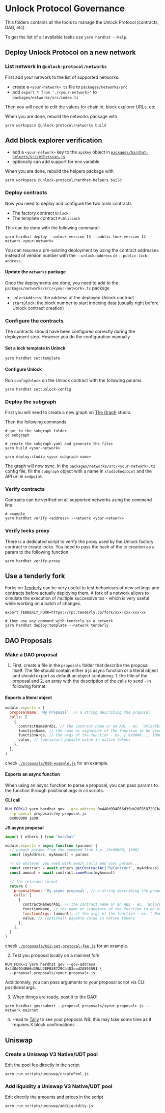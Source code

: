 # Unlock Protocol Governance

This folders contains all the tools to manage the Unlock Protocol (contracts, DAO, etc).

To get the list of all available tasks use `yarn hardhat --help`.

## Deploy Unlock Protocol on a new network

### List network in `@unlock-protocol/networks`

First add your network to the list of supported networks:

- create a `<your-network>.ts` file to `packages/networks/src`
- add `export * from './<your-network>'` to `packages/networks/src/index.ts`

Then you will need to edit the values for chain id, block explorer URLs, etc.

When you are done, rebuild the networks package with

```
yarn workspace @unlock-protocol/networks build
```

## Add block explorer verification

- add a `<your-network>` key to the `apiKey` object in [`packages/hardhat-helpers/src/etherscan.js`](/packages/hardhat-helpers/src/etherscan.js)
- optionally can add support for env variable

When you are done, rebuild the helpers package with

```
yarn workspace @unlock-protocol/hardhat-helpers build
```

### Deploy contracts

Now you need to deploy and configure the two main contracts

- The factory contract `Unlock`
- The template contract `PublicLock`

This can be done with the following command:

```
yarn hardhat deploy --unlock-version 13 --public-lock-version 14 --network <your-network>
```

You can resume a pre-existing deployment by using the contract addresses instead of version number with the `--unlock-address` or `--public-lock-address`.

#### Update the `networks` package

Once the deployments are done, you need to add to the `packages/networks/src/<your-network>.ts` package

- `unlockAddress`: the address of the deployed Unlock contract
- `startBlock`: the block number to start indexing data (usually right before Unlock contract creation)

### Configure the contracts

The contracts should have been configured correctly during the deployment step. However you do the configuration manually

#### Set a lock template in Unlock

```
yarn hardhat set:template
```

#### Configure Unlock

Run `configUnlock` on the Unlock contract with the following params

```
yarn hardhat set:unlock-config
```

### Deploy the subgraph

First you will need to create a new graph on [The Graph](https://thegraph.com) studio.

Then the following commands

```shell
# got to the subgraph folder
cd subgraph

# create the subgraph.yaml and generate the files
yarn build <your-network>

yarn deploy:studio <your-subgraph-name>
```

The graph will now sync. In the `packages/networks/src/<your-network>.ts` config file, fill the `subgraph` object with a name in `studioEndpoint` and the API url in `endpoint`.

### Verify contracts

Contracts can be verified on all supported networks using the command line.

```
# example
yarn hardhat verify <address> --network <your-network>
```

### Verify locks proxy

There is a dedicated script to verify the proxy used by the Unlock factory contract to create locks. You need to pass the hash of the tx creation as a param to the following function.

```
yarn hardhat verify-proxy
```

## Use a tenderly fork

Forks on [Tenderly](https://docs.tenderly.co/forks) can be very useful to test behaviours of new settings and contracts before actually deploying them. A fork of a network allows to simulate the execution of multiple successive txs - which is very useful while working on a batch of changes.

```
export TENDERLY_FORK=https://rpc.tenderly.co/fork/xxx-xxx-xxx-xx

# then use any command with tenderly as a network
yarn hardhat deploy:template --network tenderly
```

## DAO Proposals

### Make a DAO proposal

1. First, create a file in the `proposals` folder that describe the proposal itself. The file should contain either a js async function or a literal object and should export as default an object containing: 1. the title of the proposal and 2. an array with the description of the calls to send - in following format:

#### Exports a literal object

```js
module.exports = {
  proposalName: `My Proposal`, // a string describing the proposal
  calls: [
    {
      contractNameOrAbi, // the contract name or an ABI - ex. `UnlockDiscountTokenV3`
      functionName, // the name or signature of the function to be executed - `transfer`
      functionArgs, // the args of the function - ex. [ 0x0000..., 10000 ]
      value, // (optional) payable value in native tokens
    },
  ],
}
```

check [`./proposals/000-example.js`](./proposals/000-example.js) for an example.

#### Exports an async function

When using an async function to parse a proposal, you can pass params to the function through positional args in cli scripts.

**CLI call**

```sh
RUN_FORK=1 yarn hardhat gov --gov-address 0x440d9D4E66d39bb28FB58729Cb4D3ead2A595591 \
  --proposal proposals/my-proposal.js
  0x000000 1000
```

**JS async proposal**

```js
import { ethers } from 'hardhat'

module.exports = async function (params) {
  // unpack params from the command line i.e. [0x00000, 1000]
  const [myAddress, myAmount] = params

  // do whatever you need with await calls and your params...
  const contract = await ethers.getContractAt('MyContract', myAddress)
  const amount = await contract.someFunc(myAmount)

  // the returned format
  return {
    proposalName: `My async proposal`, // a string describing the proposal
    calls: [
      {
        contractNameOrAbi, // the contract name or an ABI - ex. `UnlockDiscountTokenV3`
        functionName, // the name or signature of the function to be executed - `transfer`
        functionArgs: [amount], // the args of the function - ex. [ 0x0000..., 10000 ]
        value, // (optional) payable value in native tokens
      },
    ],
  }
}
```

check [`./proposals/002-set-protocol-fee.js`](./proposals/002-set-protocol-fee.js) for an example.

2. Test you proposal locally on a mainnet fork

```shell
RUN_FORK=1 yarn hardhat gov --gov-address 0x440d9D4E66d39bb28FB58729Cb4D3ead2A595591 \
  --proposal proposals/<your-proposal>.js
```

Additionnaly, you can pass arguments to your proposal script via CLI positional args.

3. When things are ready, post it to the DAO!

```
yarn hardhat gov:submit --proposal proposals/<your-proposal>.js --network mainnet
```

4. Head to [Tally](https://www.withtally.com/governance/unlock) to see your proposal. NB: this may take some time as it requires X block confirmations

## Uniswap

### Create a Uniswap V3 Native/UDT pool

Edit the pool fee directly in the script

```
yarn run scripts/uniswap/createPool.js
```

### Add liquidity a Uniswap V3 Native/UDT pool

Edit directly the amounts and prices in the script

```
yarn run scripts/uniswap/addLiquidity.js
```

